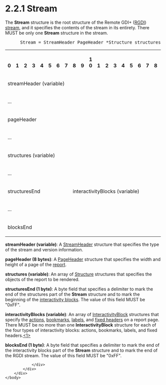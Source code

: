 <html dir="LTR" xmlns:mshelp="http://msdn.microsoft.com/mshelp" xmlns:ddue="http://ddue.schemas.microsoft.com/authoring/2003/5" xmlns:xlink="http://www.w3.org/1999/xlink" xmlns:tool="http://www.microsoft.com/tooltip">
    <head>
        <meta http-equiv="Content-Type" content="text/html; CHARSET=utf-8"></meta>
        <meta name="save" content="history"></meta>
        <title>2.2.1 Stream</title>
        <xml>
            <mshelp:toctitle title="2.2.1 Stream"></mshelp:toctitle>
            <mshelp:rltitle title="[MS-RGDI]: Stream"></mshelp:rltitle>
            <mshelp:keyword index="A" term="7f47a98a-dd16-4025-bbf9-b3603c91cf1d"></mshelp:keyword>
            <mshelp:attr name="DCSext.ContentType" value="open specification"></mshelp:attr>
            <mshelp:attr name="AssetID" value="7f47a98a-dd16-4025-bbf9-b3603c91cf1d"></mshelp:attr>
            <mshelp:attr name="TopicType" value="kbRef"></mshelp:attr>
            <mshelp:attr name="DCSext.Title" value="[MS-RGDI]: Stream" />
        </xml>
    </head>
    <body>
        <div id="header">
            <h1 class="heading">2.2.1 Stream</h1>
        </div>
        <div id="mainSection">
            <div id="mainBody">
                <div id="allHistory" class="saveHistory"></div>
                <div id="sectionSection0" class="section" name="collapseableSection">
                    

<p>The <b>Stream</b> structure is the root structure of the
Remote GDI+ (<a href="557e6223-9107-4be3-9f7c-b83beb5d16fc.htm#gt_3b4b2dcd-d68b-47da-9487-52e52fc60057">RGDI</a>) <a href="557e6223-9107-4be3-9f7c-b83beb5d16fc.htm#gt_f3529cd8-50da-4f36-aa0b-66af455edbb6">stream</a>, and it specifies
the contents of the stream in its entirety. There MUST be only one <b>Stream</b>
structure in the stream.</p>

<dl>
<dd>
<div><pre> Stream = StreamHeader PageHeader *Structure structuresEnd *InteractivityBlock blocksEnd
</pre></div>
</dd></dl>

<table>
 <tr>
  <th><p><br>0</p></th>
  <th><p><br>1</p></th>
  <th><p><br>2</p></th>
  <th><p><br>3</p></th>
  <th><p><br>4</p></th>
  <th><p><br>5</p></th>
  <th><p><br>6</p></th>
  <th><p><br>7</p></th>
  <th><p><br>8</p></th>
  <th><p><br>9</p></th>
  <th><p>1<br>0</p></th>
  <th><p><br>1</p></th>
  <th><p><br>2</p></th>
  <th><p><br>3</p></th>
  <th><p><br>4</p></th>
  <th><p><br>5</p></th>
  <th><p><br>6</p></th>
  <th><p><br>7</p></th>
  <th><p><br>8</p></th>
  <th><p><br>9</p></th>
  <th><p>2<br>0</p></th>
  <th><p><br>1</p></th>
  <th><p><br>2</p></th>
  <th><p><br>3</p></th>
  <th><p><br>4</p></th>
  <th><p><br>5</p></th>
  <th><p><br>6</p></th>
  <th><p><br>7</p></th>
  <th><p><br>8</p></th>
  <th><p><br>9</p></th>
  <th><p>3<br>0</p></th>
  <th><p><br>1</p></th>
 </tr>
 <tr>
  <td colspan="32">
  <p>streamHeader
  (variable)</p>
  </td>
 </tr>
 <tr>
  <td colspan="32">
  <p>...</p>
  </td>
 </tr>
 <tr>
  <td colspan="32">
  <p>pageHeader</p>
  </td>
 </tr>
 <tr>
  <td colspan="32">
  <p>...</p>
  </td>
 </tr>
 <tr>
  <td colspan="32">
  <p>structures
  (variable)</p>
  </td>
 </tr>
 <tr>
  <td colspan="32">
  <p>...</p>
  </td>
 </tr>
 <tr>
  <td colspan="8">
  <p>structuresEnd</p>
  </td>
  <td colspan="24">
  <p>interactivityBlocks
  (variable)</p>
  </td>
 </tr>
 <tr>
  <td colspan="32">
  <p>...</p>
  </td>
 </tr>
 <tr>
  <td colspan="8">
  <p>blocksEnd</p>
  </td>
  
 </tr>
</table>

<p><b>streamHeader (variable)</b>: A <a href="7ea72110-38f7-4589-bfed-3d36126a3439.htm">StreamHeader</a> structure
that specifies the type of the stream and version information.</p>

<p><b>pageHeader (8 bytes)</b>: A <a href="4813e42a-b4d0-4f9d-a61c-fed03b91889d.htm">PageHeader</a> structure that
specifies the width and height of a page of the <a href="557e6223-9107-4be3-9f7c-b83beb5d16fc.htm#gt_556439b8-0249-44d1-894c-6c7dbd8f0a00">report</a>.</p>

<p><b>structures (variable)</b>: An array of <a href="79fc79d5-9898-4d45-a6e6-fe32941b0b21.htm">Structure</a> structures that
specifies the objects of the report to be rendered.</p>

<p><b>structuresEnd (1 byte)</b>: A byte field that
specifies a delimiter to mark the end of the structures part of the <b>Stream</b>
structure and to mark the beginning of the <a href="557e6223-9107-4be3-9f7c-b83beb5d16fc.htm#gt_ed51fea1-b05e-410a-b3a7-224ec5cdf845">interactivity blocks</a>. The
value of this field MUST be &quot;0xFF&quot;.</p>

<p><b>interactivityBlocks (variable)</b>: An array of <a href="462e6797-b801-4027-979d-87cb75545e6a.htm">InteractivityBlock</a>
structures that specify the <a href="557e6223-9107-4be3-9f7c-b83beb5d16fc.htm#gt_b178b6c0-7df9-4107-95ca-12c7f0b9900b">actions</a>,
<a href="557e6223-9107-4be3-9f7c-b83beb5d16fc.htm#gt_42f9c2f4-8a4b-4d64-a0e1-fc071debdf4c">bookmarks</a>, <a href="557e6223-9107-4be3-9f7c-b83beb5d16fc.htm#gt_4c56ea75-c676-4525-b131-71d71c3de91a">labels</a>, and <a href="557e6223-9107-4be3-9f7c-b83beb5d16fc.htm#gt_fa3c2e3f-8831-427d-b84d-d61744433876">fixed headers</a> on a report
page. There MUST be no more than one <b>InteractivityBlock</b> structure for
each of the four types of interactivity blocks: actions, bookmarks, labels, and
fixed headers.<a id="Appendix_A_Target_1"></a><a href="5f16d945-e8a0-4cc3-9547-1c8f3e568219.htm#Appendix_A_1" aria-label="Product behavior note 1">&lt;1&gt;</a></p>

<p><b>blocksEnd (1 byte)</b>: A byte field that
specifies a delimiter to mark the end of the interactivity blocks part of the <b>Stream</b>
structure and to mark the end of the RGDI stream. The value of this field MUST
be &quot;0xFF&quot;.</p>


                </div>
            </div>
        </div>
    </body>
</html>